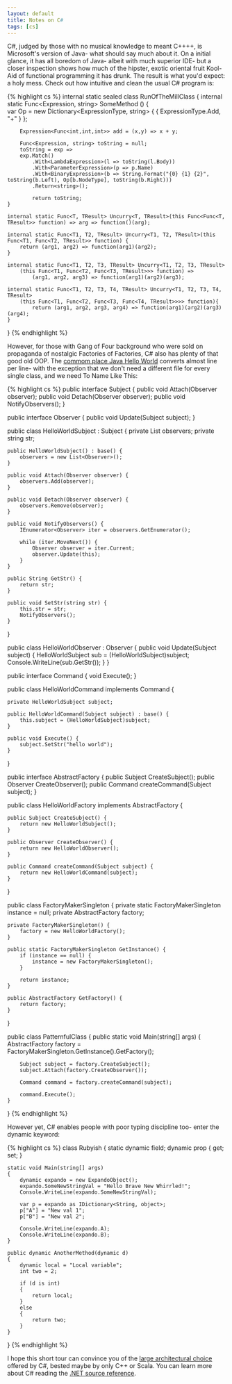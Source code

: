 ```yaml
---
layout: default
title: Notes on C#
tags: [cs]
---
```


C#, judged by those with no musical knowledge to meant C++++, is Microsoft's version of Java- what should say much about it. On a initial glance, it has all boredom of Java- albeit with much superior IDE- but a closer inspection shows how much of the hipster, exotic oriental fruit Kool-Aid of functional programming it has drunk. The result is what you'd expect: a holy mess. Check out how intuitive and clean the usual C# program is:

{% highlight cs %}
internal static sealed class RunOfTheMillClass {
    internal static Func<Expression, string> SomeMethod () {    
        var Op = new Dictionary<ExpressionType, string> { { ExpressionType.Add, "+" } };

        Expression<Func<int,int,int>> add = (x,y) => x + y;

        Func<Expression, string> toString = null;
        toString = exp =>
        exp.Match()
            .With<LambdaExpression>(l => toString(l.Body))
            .With<ParameterExpression>(p => p.Name)
            .With<BinaryExpression>(b => String.Format("{0} {1} {2}", toString(b.Left), Op[b.NodeType], toString(b.Right)))
            .Return<string>();

            return toString;   
    }

    internal static Func<T, TResult> Uncurry<T, TResult>(this Func<Func<T, TResult>> function) => arg => function()(arg);

    internal static Func<T1, T2, TResult> Uncurry<T1, T2, TResult>(this Func<T1, Func<T2, TResult>> function) {
        return (arg1, arg2) => function(arg1)(arg2);
    }

    internal static Func<T1, T2, T3, TResult> Uncurry<T1, T2, T3, TResult>
        (this Func<T1, Func<T2, Func<T3, TResult>>> function) =>
            (arg1, arg2, arg3) => function(arg1)(arg2)(arg3);

    internal static Func<T1, T2, T3, T4, TResult> Uncurry<T1, T2, T3, T4, TResult>
        (this Func<T1, Func<T2, Func<T3, Func<T4, TResult>>>> function){
            return (arg1, arg2, arg3, arg4) => function(arg1)(arg2)(arg3)(arg4);
    }

}
{% endhighlight %}

However, for those with Gang of Four background who were sold on propaganda of nostalgic Factories of Factories, C# also has plenty of that good old OOP. The [commom place Java Hello World](https://taskinoor.wordpress.com/2011/09/21/the-abuse-of-design-patterns-in-writing-a-hello-world-program/) converts almost line per line- with the exception that we don't need a different file for every single class, and we need To Name Like This:

{% highlight cs %}
public interface Subject {
    public void Attach(Observer observer);
    public void Detach(Observer observer);
    public void NotifyObservers();
}

public interface Observer {
    public void Update(Subject subject);
}

public class HelloWorldSubject : Subject {
    private List<Observer> observers;
    private string str;

    public HelloWorldSubject() : base() {
        observers = new List<Observer>();
    }

    public void Attach(Observer observer) {
        observers.Add(observer);
    }

    public void Detach(Observer observer) {
        observers.Remove(observer);
    }

    public void NotifyObservers() {
        IEnumerator<Observer> iter = observers.GetEnumerator();

        while (iter.MoveNext()) {
            Observer observer = iter.Current;
            observer.Update(this);
        }
    }

    public String GetStr() {
        return str;
    }

    public void SetStr(string str) {
        this.str = str;
        NotifyObservers();
    }
}

public class HelloWorldObserver : Observer {
    public void Update(Subject subject) {
        HelloWorldSubject sub = (HelloWorldSubject)subject;
        Console.WriteLine(sub.GetStr());
    }
}

public interface Command {
    void Execute();
}

public class HelloWorldCommand implements Command {

    private HelloWorldSubject subject;

    public HelloWorldCommand(Subject subject) : base() {
        this.subject = (HelloWorldSubject)subject;
    }

    public void Execute() {
        subject.SetStr("hello world");
    }
}

public interface AbstractFactory {
    public Subject CreateSubject();
    public Observer CreateObserver();
    public Command createCommand(Subject subject);
}

public class HelloWorldFactory implements AbstractFactory {

    public Subject CreateSubject() {
        return new HelloWorldSubject();
    }

    public Observer CreateObserver() {
        return new HelloWorldObserver();
    }

    public Command createCommand(Subject subject) {
        return new HelloWorldCommand(subject);
    }
}

public class FactoryMakerSingleton {
    private static FactoryMakerSingleton instance = null;
    private AbstractFactory factory;

    private FactoryMakerSingleton() {
        factory = new HelloWorldFactory();
    }

    public static FactoryMakerSingleton GetInstance() {
        if (instance == null) {
            instance = new FactoryMakerSingleton();
        }

        return instance;
    }

    public AbstractFactory GetFactory() {
        return factory;
    }
}

public class PatternfulClass {
    public static void Main(string[] args) {
        AbstractFactory factory = FactoryMakerSingleton.GetInstance().GetFactory();

        Subject subject = factory.CreateSubject();
        subject.Attach(factory.CreateObserver());

        Command command = factory.createCommand(subject);

        command.Execute();
    }
}
{% endhighlight %}

However yet, C# enables people with poor typing discipline too- enter the dynamic keyword:

{% highlight cs %}
class Rubyish
{
    static dynamic field;
    dynamic prop { get; set; }

    static void Main(string[] args)
    {
        dynamic expando = new ExpandoObject();
        expando.SomeNewStringVal = "Hello Brave New Whirrled!";
        Console.WriteLine(expando.SomeNewStringVal);

        var p = expando as IDictionary<String, object>;
        p["A"] = "New val 1";
        p["B"] = "New val 2";

        Console.WriteLine(expando.A);
        Console.WriteLine(expando.B);
    }

    public dynamic AnotherMethod(dynamic d)
    {
        dynamic local = "Local variable";
        int two = 2;

        if (d is int)
        {
            return local;
        }
        else
        {
            return two;
        }
    }    
}
{% endhighlight %}

I hope this short tour can convince you of the [large architectural choice](https://en.wikipedia.org/wiki/Feature_creep) offered by C#, bested maybe by only C++ or Scala. You can learn more about C# reading the [.NET source reference](http://referencesource.microsoft.com/).
